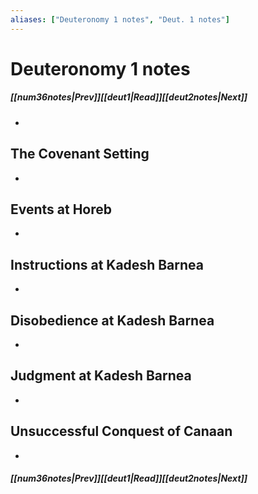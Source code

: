 ```yaml
---
aliases: ["Deuteronomy 1 notes", "Deut. 1 notes"]
---
```

# Deuteronomy 1 notes
##### <span class=arrow-left></span>[[num36notes|Prev]]<span class=navigation-separator></span>[[deut1|Read]]<span class=navigation-separator></span>[[deut2notes|Next]]<span class=arrow-right></span>
- 
## The Covenant Setting
- 
## Events at Horeb
- 
## Instructions at Kadesh Barnea
- 
## Disobedience at Kadesh Barnea
- 
## Judgment at Kadesh Barnea
- 
## Unsuccessful Conquest of Canaan
- 
##### <span class=arrow-left></span>[[num36notes|Prev]]<span class=navigation-separator></span>[[deut1|Read]]<span class=navigation-separator></span>[[deut2notes|Next]]<span class=arrow-right></span>